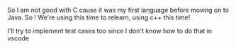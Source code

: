 So I am not good with C cause it was my first language before moving on to Java. So ! 
We're using this time to relearn, using c++ this time!

I'll try to implement test cases too since I don't know how to do that in vscode
